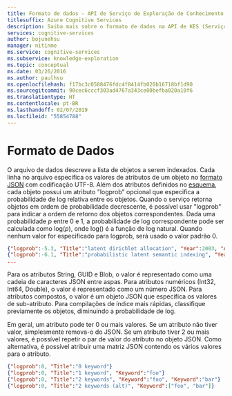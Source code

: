 ```yaml
---
title: Formato de dados - API de Serviço de Exploração de Conhecimento
titlesuffix: Azure Cognitive Services
description: Saiba mais sobre o formato de dados na API de KES (Serviço de Exploração de Conhecimento).
services: cognitive-services
author: bojunehsu
manager: nitinme
ms.service: cognitive-services
ms.subservice: knowledge-exploration
ms.topic: conceptual
ms.date: 03/26/2016
ms.author: paulhsu
ms.openlocfilehash: f17bc3c0588476fdc4f8414fb020b16718bf1d90
ms.sourcegitcommit: 90cec6cccf303ad4767a343ce00befba020a10f6
ms.translationtype: HT
ms.contentlocale: pt-BR
ms.lasthandoff: 02/07/2019
ms.locfileid: "55854788"
---
```

# <a name="data-format"></a>Formato de Dados

O arquivo de dados descreve a lista de objetos a serem indexados.
Cada linha no arquivo especifica os valores de atributos de um objeto no [formato JSON](http://json.org/) com codificação UTF-8.
Além dos atributos definidos no [esquema](SchemaFormat.md), cada objeto possui um atributo "logprob" opcional que especifica a probabilidade de log relativa entre os objetos.
Quando o serviço retorna objetos em ordem de probabilidade decrescente, é possível usar "logprob" para indicar a ordem de retorno dos objetos correspondentes.
Dada uma probabilidade *p* entre 0 e 1, a probabilidade de log correspondente pode ser calculada como log(*p*), onde log() é a função de log natural.
Quando nenhum valor for especificado para logprob, será usado o valor padrão 0.

```json
{"logprob":-5.3, "Title":"latent dirichlet allocation", "Year":2003, "Author":{"Name":"david m blei", "Affiliation":"uc berkeley"}, "Author":{"Name":"andrew y ng", "Affiliation":"stanford"}, "Author":{"Name":"michael i jordan", "Affiliation":"uc berkeley"}}
{"logprob":-6.1, "Title":"probabilistic latent semantic indexing", "Year":1999, "Author":{"Name":"thomas hofmann", "Affiliation":"uc berkeley"}}
...
```

Para os atributos String, GUID e Blob, o valor é representado como uma cadeia de caracteres JSON entre aspas.  Para atributos numéricos (Int32, Int64, Double), o valor é representado como um número JSON.  Para atributos compostos, o valor é um objeto JSON que especifica os valores de sub-atributo.  Para compilações de índice mais rápidas, classifique previamente os objetos, diminuindo a probabilidade de log.

Em geral, um atributo pode ter 0 ou mais valores.  Se um atributo não tiver valor, simplesmente remova-o do JSON.  Se um atributo tiver 2 ou mais valores, é possível repetir o par de valor do atributo no objeto JSON.  Como alternativa, é possível atribuir uma matriz JSON contendo os vários valores para o atributo.

```json
{"logprob":0, "Title":"0 keyword"}
{"logprob":0, "Title":"1 keyword", "Keyword":"foo"}
{"logprob":0, "Title":"2 keywords", "Keyword":"foo", "Keyword":"bar"}
{"logprob":0, "Title":"2 keywords (alt)", "Keyword":["foo", "bar"]}
```
